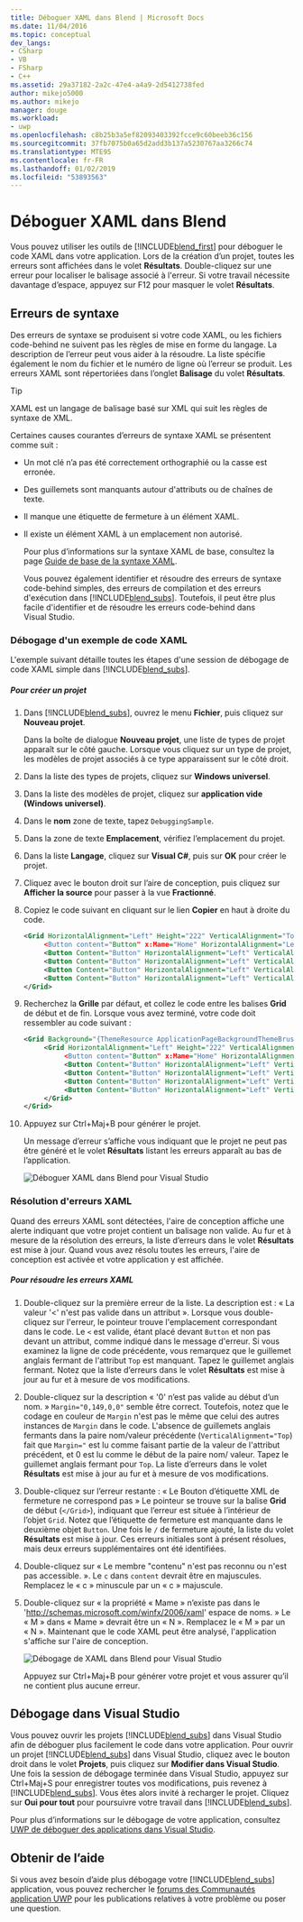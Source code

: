 ```yaml
---
title: Déboguer XAML dans Blend | Microsoft Docs
ms.date: 11/04/2016
ms.topic: conceptual
dev_langs:
- CSharp
- VB
- FSharp
- C++
ms.assetid: 29a37182-2a2c-47e4-a4a9-2d5412738fed
author: mikejo5000
ms.author: mikejo
manager: douge
ms.workload:
- uwp
ms.openlocfilehash: c8b25b3a5ef82093403392fcce9c60beeb36c156
ms.sourcegitcommit: 37fb7075b0a65d2add3b137a5230767aa3266c74
ms.translationtype: MTE95
ms.contentlocale: fr-FR
ms.lasthandoff: 01/02/2019
ms.locfileid: "53893563"
---
```

# <a name="debug-xaml-in-blend"></a>Déboguer XAML dans Blend
Vous pouvez utiliser les outils de [!INCLUDE[blend_first](../debugger/includes/blend_first_md.md)] pour déboguer le code XAML dans votre application. Lors de la création d’un projet, toutes les erreurs sont affichées dans le volet **Résultats**. Double-cliquez sur une erreur pour localiser le balisage associé à l'erreur. Si votre travail nécessite davantage d’espace, appuyez sur F12 pour masquer le volet **Résultats**.  

## <a name="syntax-errors"></a>Erreurs de syntaxe  
 Des erreurs de syntaxe se produisent si votre code XAML, ou les fichiers code-behind ne suivent pas les règles de mise en forme du langage. La description de l’erreur peut vous aider à la résoudre. La liste spécifie également le nom du fichier et le numéro de ligne où l’erreur se produit. Les erreurs XAML sont répertoriées dans l’onglet **Balisage** du volet **Résultats**.  

> [!TIP]
>  XAML est un langage de balisage basé sur XML qui suit les règles de syntaxe de XML.  

 Certaines causes courantes d’erreurs de syntaxe XAML se présentent comme suit :  

- Un mot clé n’a pas été correctement orthographié ou la casse est erronée.  

- Des guillemets sont manquants autour d'attributs ou de chaînes de texte.  

- Il manque une étiquette de fermeture à un élément XAML.  

- Il existe un élément XAML à un emplacement non autorisé.  

  Pour plus d’informations sur la syntaxe XAML de base, consultez la page [Guide de base de la syntaxe XAML](http://go.microsoft.com/fwlink/?LinkId=329942).  

  Vous pouvez également identifier et résoudre des erreurs de syntaxe code-behind simples, des erreurs de compilation et des erreurs d'exécution dans [!INCLUDE[blend_subs](../debugger/includes/blend_subs_md.md)]. Toutefois, il peut être plus facile d'identifier et de résoudre les erreurs code-behind dans Visual Studio.  

### <a name="debugging-sample-xaml-code"></a>Débogage d'un exemple de code XAML  
 L'exemple suivant détaille toutes les étapes d'une session de débogage de code XAML simple dans [!INCLUDE[blend_subs](../debugger/includes/blend_subs_md.md)].  

##### <a name="to-create-a-project"></a>Pour créer un projet  

1. Dans [!INCLUDE[blend_subs](../debugger/includes/blend_subs_md.md)], ouvrez le menu **Fichier**, puis cliquez sur **Nouveau projet**.  

    Dans la boîte de dialogue **Nouveau projet**, une liste de types de projet apparaît sur le côté gauche. Lorsque vous cliquez sur un type de projet, les modèles de projet associés à ce type apparaissent sur le côté droit.  

2. Dans la liste des types de projets, cliquez sur **Windows universel**.  

3. Dans la liste des modèles de projet, cliquez sur **application vide (Windows universel)**.  

4. Dans le **nom** zone de texte, tapez `DebuggingSample`.  

5. Dans la zone de texte **Emplacement**, vérifiez l’emplacement du projet.  

6. Dans la liste **Langage**, cliquez sur **Visual C#**, puis sur **OK** pour créer le projet.  

7. Cliquez avec le bouton droit sur l’aire de conception, puis cliquez sur **Afficher la source** pour passer à la vue **Fractionné**.  

8. Copiez le code suivant en cliquant sur le lien **Copier** en haut à droite du code.  

   ```xml
   <Grid HorizontalAlignment="Left" Height="222" VerticalAlignment="Top>  
        <Button content="Button" x:Mame="Home" HorizontalAlignment="Left" VerticalAlignment="Top"/>  
        <Button Content="Button" HorizontalAlignment="Left" VerticalAlignment="Top" Margin="0,38,0,0">  
        <Button Content="Button" HorizontalAlignment="Left" VerticalAlignment="Top" Margin="0,75,0,0"/>  
        <Button Content="Button" HorizontalAlignment="Left" VerticalAlignment="Top" Margin="0,112,0,0"/>  
        <Button Content="Button" HorizontalAlignment="Left" VerticalAlignment="Top Margin="0,149,0,0"/>  
   </Grid>  
   ```  

9. Recherchez la **Grille** par défaut, et collez le code entre les balises **Grid** de début et de fin. Lorsque vous avez terminé, votre code doit ressembler au code suivant :  

    ```xml
    <Grid Background="{ThemeResource ApplicationPageBackgroundThemeBrush}">  
         <Grid HorizontalAlignment="Left" Height="222" VerticalAlignment="Top>  
              <Button content="Button" x:Mame="Home" HorizontalAlignment="Left" VerticalAlignment="Top"/>  
              <Button Content="Button" HorizontalAlignment="Left" VerticalAlignment="Top" Margin="0,38,0,0">  
              <Button Content="Button" HorizontalAlignment="Left" VerticalAlignment="Top" Margin="0,75,0,0"/>  
              <Button Content="Button" HorizontalAlignment="Left" VerticalAlignment="Top" Margin="0,112,0,0"/>  
              <Button Content="Button" HorizontalAlignment="Left" VerticalAlignment="Top Margin="0,149,0,0"/>  
         </Grid>  
    </Grid>  
    ```  

10. Appuyez sur Ctrl+Maj+B pour générer le projet.  

    Un message d’erreur s’affiche vous indiquant que le projet ne peut pas être généré et le volet **Résultats** listant les erreurs apparaît au bas de l’application.  

    ![Déboguer XAML dans Blend pour Visual Studio](../debugger/media/blend_debugxaml_xaml.png "blend_debugXAML_XAML")  

### <a name="resolving-xaml-errors"></a>Résolution d'erreurs XAML  
 Quand des erreurs XAML sont détectées, l'aire de conception affiche une alerte indiquant que votre projet contient un balisage non valide. Au fur et à mesure de la résolution des erreurs, la liste d’erreurs dans le volet **Résultats** est mise à jour. Quand vous avez résolu toutes les erreurs, l'aire de conception est activée et votre application y est affichée.  

##### <a name="to-resolve-the-xaml-errors"></a>Pour résoudre les erreurs XAML  

1. Double-cliquez sur la première erreur de la liste. La description est : « La valeur '<' n'est pas valide dans un attribut ». Lorsque vous double-cliquez sur l'erreur, le pointeur trouve l'emplacement correspondant dans le code. Le `<` est valide, étant placé devant `Button` et non pas devant un attribut, comme indiqué dans le message d'erreur. Si vous examinez la ligne de code précédente, vous remarquez que le guillemet anglais fermant de l'attribut `Top` est manquant. Tapez le guillemet anglais fermant. Notez que la liste d’erreurs dans le volet **Résultats** est mise à jour au fur et à mesure de vos modifications.  

2. Double-cliquez sur la description « '0' n’est pas valide au début d’un nom. » `Margin="0,149,0,0"` semble être correct. Toutefois, notez que le codage en couleur de `Margin` n'est pas le même que celui des autres instances de `Margin` dans le code. L'absence de guillemets anglais fermants dans la paire nom/valeur précédente (`VerticalAlignment="Top`) fait que `Margin="` est lu comme faisant partie de la valeur de l'attribut précédent, et 0 est lu comme le début de la paire nom/ valeur. Tapez le guillemet anglais fermant pour `Top`. La liste d’erreurs dans le volet **Résultats** est mise à jour au fur et à mesure de vos modifications.  

3. Double-cliquez sur l’erreur restante : « Le Bouton d’étiquette XML de fermeture ne correspond pas » Le pointeur se trouve sur la balise **Grid** de début (`</Grid>`), indiquant que l’erreur est située à l’intérieur de l’objet `Grid`. Notez que l’étiquette de fermeture est manquante dans le deuxième objet `Button`. Une fois le `/` de fermeture ajouté, la liste du volet **Résultats** est mise à jour. Ces erreurs initiales sont à présent résolues, mais deux erreurs supplémentaires ont été identifiées.  

4. Double-cliquez sur « Le membre "contenu" n'est pas reconnu ou n'est pas accessible. ». Le `c` dans `content` devrait être en majuscules. Remplacez le « c » minuscule par un « c » majuscule.  

5. Double-cliquez sur « la propriété « Mame » n’existe pas dans le '<http://schemas.microsoft.com/winfx/2006/xaml>' espace de noms. » Le « M » dans « Mame » devrait être un « N ». Remplacez le « M » par un « N ». Maintenant que le code XAML peut être analysé, l'application s'affiche sur l'aire de conception.  

    ![Débogage de XAML dans Blend pour Visual Studio](../debugger/media/blend_debugartboard_xaml.png "blend_debugArtboard_XAML")  

    Appuyez sur Ctrl+Maj+B pour générer votre projet et vous assurer qu’il ne contient plus aucune erreur.  

## <a name="debugging-in-visual-studio"></a>Débogage dans Visual Studio  
 Vous pouvez ouvrir les projets [!INCLUDE[blend_subs](../debugger/includes/blend_subs_md.md)] dans Visual Studio afin de déboguer plus facilement le code dans votre application. Pour ouvrir un projet [!INCLUDE[blend_subs](../debugger/includes/blend_subs_md.md)] dans Visual Studio, cliquez avec le bouton droit dans le volet **Projets**, puis cliquez sur **Modifier dans Visual Studio**. Une fois la session de débogage terminée dans Visual Studio, appuyez sur Ctrl+Maj+S pour enregistrer toutes vos modifications, puis revenez à [!INCLUDE[blend_subs](../debugger/includes/blend_subs_md.md)]. Vous êtes alors invité à recharger le projet. Cliquez sur **Oui pour tout** pour poursuivre votre travail dans [!INCLUDE[blend_subs](../debugger/includes/blend_subs_md.md)].  

 Pour plus d’informations sur le débogage de votre application, consultez [UWP de déboguer des applications dans Visual Studio](http://go.microsoft.com/fwlink/?LinkId=329944).  

## <a name="getting-help"></a>Obtenir de l’aide  
 Si vous avez besoin d’aide plus débogage votre [!INCLUDE[blend_subs](../debugger/includes/blend_subs_md.md)] application, vous pouvez rechercher le [forums des Communautés application UWP](http://go.microsoft.com/fwlink/?LinkId=280308) pour les publications relatives à votre problème ou poser une question.

